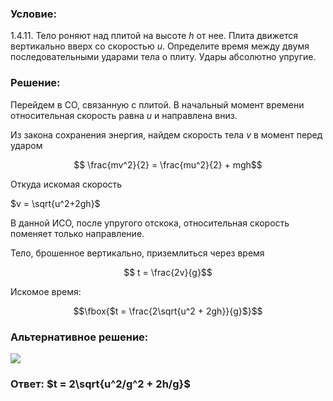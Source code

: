 ###  Условие: 

$1.4.11.$ Тело роняют над плитой на высоте $h$ от нее. Плита движется вертикально вверх со скоростью $u$. Определите время между двумя последовательными ударами тела о плиту. Удары абсолютно упругие. 

###  Решение: 

Перейдем в СО, связанную с плитой. В начальный момент времени относительная скорость равна $u$ и направлена вниз.

Из закона сохранения энергия, найдем скорость тела $v$ в момент перед ударом

$$ \frac{mv^2}{2} = \frac{mu^2}{2} + mgh$$

Откуда искомая скорость 

$v = \sqrt{u^2+2gh}$

В данной ИСО, после упругого отскока, относительная скорость поменяет только направление.

Тело, брошенное вертикально, приземлиться через время

$$ t = \frac{2v}{g}$$

Искомое время:

$$\fbox{$t = \frac{2\sqrt{u^2 + 2gh}}{g}$}$$

###  Альтернативное решение: 

![](https://www.youtube.com/embed/ULKujGxSnfQ?t=1941) 

###  Ответ: $t = 2\sqrt{u^2/g^2 + 2h/g}$

  

